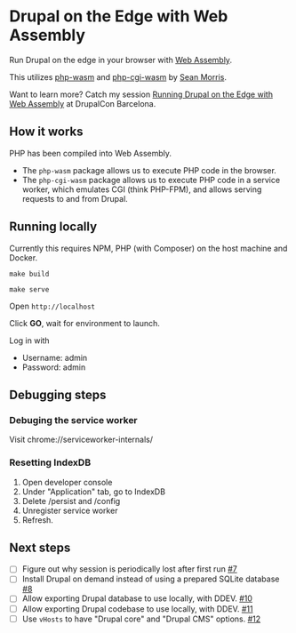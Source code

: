 # Drupal on the Edge with Web Assembly

Run Drupal on the edge in your browser with [Web Assembly](https://webassembly.org/).

This utilizes [php-wasm](https://github.com/seanmorris/php-wasm) and [php-cgi-wasm](https://github.com/seanmorris/php-wasm/tree/master/packages/php-cgi-wasm) by [Sean Morris](https://github.com/seanmorris).

Want to learn more? Catch my session [Running Drupal on the Edge with Web Assembly](https://events.drupal.org/barcelona2024/session/running-drupal-edge-web-assembly) at DrupalCon Barcelona.

## How it works

PHP has been compiled into Web Assembly.

* The `php-wasm` package allows us to execute PHP code in the browser.
* The `php-cgi-wasm` package allows us to execute PHP code in a service worker, which emulates CGI (think PHP-FPM), and allows serving requests to and from Drupal.

## Running locally

Currently this requires NPM, PHP (with Composer) on the host machine and Docker.

```shell
make build

make serve
```

Open `http://localhost`

Click **GO**, wait for environment to launch.

Log in with

* Username: admin
* Password: admin

## Debugging steps

### Debuging the service worker

Visit chrome://serviceworker-internals/

### Resetting IndexDB

1. Open developer console
2. Under "Application" tab, go to IndexDB
3. Delete /persist and /config
4. Unregister service worker
5. Refresh.

## Next steps

- [ ] Figure out why session is periodically lost after first run [#7](https://github.com/mglaman/wasm-drupal/issues/7)
- [ ] Install Drupal on demand instead of using a prepared SQLite database [#8](https://github.com/mglaman/wasm-drupal/issues/8)
- [ ] Allow exporting Drupal database to use locally, with DDEV. [#10](https://github.com/mglaman/wasm-drupal/issues/10)
- [ ] Allow exporting Drupal codebase to use locally, with DDEV. [#11](https://github.com/mglaman/wasm-drupal/issues/11)
- [ ] Use `vHosts` to have "Drupal core" and "Drupal CMS" options. [#12](https://github.com/mglaman/wasm-drupal/issues/12)
